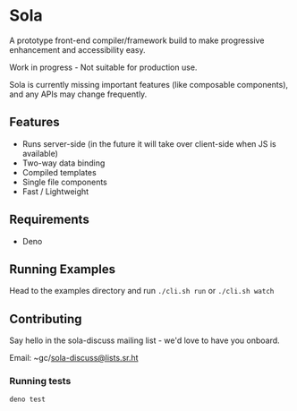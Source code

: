 # Sola

A prototype front-end compiler/framework build to make progressive enhancement
and accessibility easy.

Work in progress - Not suitable for production use.

Sola is currently missing important features (like composable components), and
any APIs may change frequently.

## Features

- Runs server-side (in the future it will take over client-side when JS is
		available)
- Two-way data binding
- Compiled templates
- Single file components
- Fast / Lightweight

## Requirements

- Deno

## Running Examples

Head to the examples directory and run `./cli.sh run` or `./cli.sh watch`

## Contributing

Say hello in the sola-discuss mailing list - we'd love to have you onboard.

Email: ~gc/sola-discuss@lists.sr.ht

### Running tests
```
deno test
```
